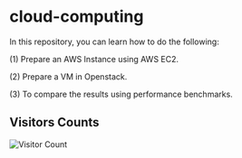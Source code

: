 # cloud-computing

In this repository, you can learn how to do the following: 

(1) Prepare an AWS Instance using AWS EC2. 

(2) Prepare a VM in Openstack. 

(3) To compare the results using performance benchmarks.

## Visitors Counts

![Visitor Count](https://profile-counter.glitch.me/cloud-computing/count.svg)
